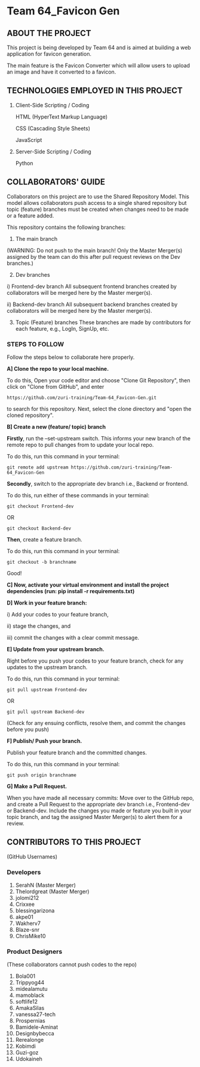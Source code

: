 # Team 64_Favicon Gen
## ABOUT THE PROJECT

This project is being developed by Team 64 and is aimed at building a web application for favicon generation.

The main feature is the Favicon Converter which will allow users to upload an image and have it converted to a favicon. 

## TECHNOLOGIES EMPLOYED IN THIS PROJECT
1) Client-Side Scripting / Coding
      
      HTML (HyperText Markup Language)

      CSS (Cascading Style Sheets)
      
      JavaScript
2) Server-Side Scripting / Coding

      Python

## COLLABORATORS' GUIDE

Collaborators on this project are to use the Shared Repository Model. This model allows collaborators push access to a single shared repository but topic (feature) branches must be created when changes need to be made or a feature added.

This repository contains the following branches:
1) The main branch

(WARNING: Do not push to the main branch! Only the Master Merger(s) assigned by the team can do this after pull request reviews on the Dev branches.)

2) Dev branches

i) Frontend-dev branch
All subsequent frontend branches created by collaborators will be merged here by the Master merger(s).

ii) Backend-dev branch
All subsequent backend branches created by collaborators will be merged here by the Master merger(s).

3) Topic (Feature) branches
These branches are made by contributors for each feature, e.g., LogIn, SignUp, etc. 

### STEPS TO FOLLOW
Follow the steps below to collaborate here properly.

**A] Clone the repo to your local machine.**

To do this, 
Open your code editor and choose "Clone Git Repository", then click on "Clone from GitHub", and enter 

```https://github.com/zuri-training/Team-64_Favicon-Gen.git```

to search for this repository. 
Next, select the clone directory and "open the cloned repository".

**B] Create a new (feature/ topic) branch**

**Firstly**, run the –set-upstream switch. This informs your new branch of the remote repo to pull changes from to update your local repo.

To do this, run this command in your terminal:

```git remote add upstream https://github.com/zuri-training/Team-64_Favicon-Gen```

**Secondly**, switch to the appropriate dev branch i.e., Backend or frontend.

To do this, run either of these commands in your terminal:

```git checkout Frontend-dev```

OR

```git checkout Backend-dev```

**Then**, create a feature branch.

To do this, run this command in your terminal:

```git checkout -b branchname```

Good!

**C] Now, activate your virtual environment and install the project dependencies (run: pip install -r requirements.txt)**

**D] Work in your feature branch:**

i) Add your codes to your feature branch,

ii) stage the changes, and

iii) commit the changes with a clear commit message.

**E] Update from your upstream branch.**

Right before you push your codes to your feature branch, check for any updates to the upstream branch. 

To do this, run this command in your terminal:

```git pull upstream Frontend-dev```

OR

```git pull upstream Backend-dev```

(Check for any ensuing conflicts, resolve them, and commit the changes before you push)

**F] Publish/ Push your branch.**

Publish your feature branch and the committed changes.

To do this, run this command in your terminal:

```git push origin branchname```

**G] Make a Pull Request.**

When you have made all necessary commits:
Move over to the GitHub repo, and create a Pull Request to the appropriate dev branch i.e., Frontend-dev or Backend-dev. Include the changes you made or feature you built in your topic branch, and tag the assigned Master Merger(s) to alert them for a review.

## CONTRIBUTORS TO THIS PROJECT
(GitHub Usernames)

### Developers
1) SerahN (Master Merger)
2) Thelordgreat (Master Merger)
3) jolomi212
4) Crixxee
5) blessingarizona
6) akpe01
7) Wakherv7
8) Blaze-snr
9) ChrisMike10

### Product Designers 
(These collaborators cannot push codes to the repo)
1) Bola001
2) Trippyog44
3) midealamutu
4) mamoblack
5) softlife12
6) AmakaSilas
7) vanessa27-tech
8) Prospernias
9) Bamidele-Aminat
10) Designbybecca
11) Rerealonge
12) Kobimdi
13) Guzi-goz
14) Udokaineh
